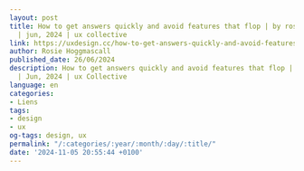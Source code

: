 ```yaml
---
layout: post
title: How to get answers quickly and avoid features that flop | by rosie hoggmascall
  | jun, 2024 | ux collective
link: https://uxdesign.cc/how-to-get-answers-quickly-and-avoid-features-that-flop-3c7494a6a576
author: Rosie Hoggmascall
published_date: 26/06/2024
description: How to get answers quickly and avoid features that flop | by Rosie Hoggmascall
  | Jun, 2024 | ux Collective
language: en
categories:
- Liens
tags:
- design
- ux
og-tags: design, ux
permalink: "/:categories/:year/:month/:day/:title/"
date: '2024-11-05 20:55:44 +0100'
---
```

